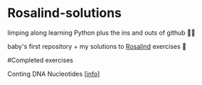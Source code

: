 # Rosalind-solutions
limping along learning Python plus the ins and outs of github :face_with_spiral_eyes:

baby's first repository + my solutions to [Rosalind](https://rosalind.info/problems/locations/) exercises :dna:

#Completed exercises

Conting DNA Nucleotides [[info](https://rosalind.info/problems/dna/)]
